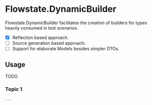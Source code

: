 # Flowstate.DynamicBuilder

Flowstate.DynamicBuilder facilitates the creation of builders for types heavily consumed in test scenarios.

- [x] Reflection based approach.
- [ ] Source generation based approach.
- [ ] Support for elaborate Models besides simpler DTOs.

## Usage

TODO

### Topic 1
``` 
...
```
